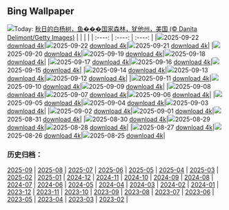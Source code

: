 ## Bing Wallpaper
![](https://cn.bing.com/th?id=OHR.AspenEquinox_ZH-CN5474695693_UHD.jpg&w=1000)Today: [秋日的白杨树，鱼���国家森林，犹他州，美国 (© Danita Delimont/Getty Images)](https://cn.bing.com/th?id=OHR.AspenEquinox_ZH-CN5474695693_UHD.jpg&rf=LaDigue_UHD.jpg&pid=hp&w=3840&h=2160&rs=1&c=4)
|      |      |      |
| :----: | :----: | :----: |
|![](https://cn.bing.com/th?id=OHR.AspenEquinox_ZH-CN5474695693_UHD.jpg&pid=hp&w=384&h=216&rs=1&c=4)2025-09-22 [download 4k](https://cn.bing.com/th?id=OHR.AspenEquinox_ZH-CN5474695693_UHD.jpg&rf=LaDigue_UHD.jpg&pid=hp&w=3840&h=2160&rs=1&c=4)|![](https://cn.bing.com/th?id=OHR.AspenEquinox_ZH-CN5474695693_UHD.jpg&pid=hp&w=384&h=216&rs=1&c=4)2025-09-22 [download 4k](https://cn.bing.com/th?id=OHR.AspenEquinox_ZH-CN5474695693_UHD.jpg&rf=LaDigue_UHD.jpg&pid=hp&w=3840&h=2160&rs=1&c=4)|![](https://cn.bing.com/th?id=OHR.IceOtters_ZH-CN5393791969_UHD.jpg&pid=hp&w=384&h=216&rs=1&c=4)2025-09-21 [download 4k](https://cn.bing.com/th?id=OHR.IceOtters_ZH-CN5393791969_UHD.jpg&rf=LaDigue_UHD.jpg&pid=hp&w=3840&h=2160&rs=1&c=4)|
|![](https://cn.bing.com/th?id=OHR.OktoberfestSwing_ZH-CN5270146600_UHD.jpg&pid=hp&w=384&h=216&rs=1&c=4)2025-09-20 [download 4k](https://cn.bing.com/th?id=OHR.OktoberfestSwing_ZH-CN5270146600_UHD.jpg&rf=LaDigue_UHD.jpg&pid=hp&w=3840&h=2160&rs=1&c=4)|![](https://cn.bing.com/th?id=OHR.ThousandIslands_ZH-CN3197750437_UHD.jpg&pid=hp&w=384&h=216&rs=1&c=4)2025-09-19 [download 4k](https://cn.bing.com/th?id=OHR.ThousandIslands_ZH-CN3197750437_UHD.jpg&rf=LaDigue_UHD.jpg&pid=hp&w=3840&h=2160&rs=1&c=4)|![](https://cn.bing.com/th?id=OHR.DunquinIreland_ZH-CN1418844818_UHD.jpg&pid=hp&w=384&h=216&rs=1&c=4)2025-09-18 [download 4k](https://cn.bing.com/th?id=OHR.DunquinIreland_ZH-CN1418844818_UHD.jpg&rf=LaDigue_UHD.jpg&pid=hp&w=3840&h=2160&rs=1&c=4)|
|![](https://cn.bing.com/th?id=OHR.YoungMoose_ZH-CN4639410217_UHD.jpg&pid=hp&w=384&h=216&rs=1&c=4)2025-09-17 [download 4k](https://cn.bing.com/th?id=OHR.YoungMoose_ZH-CN4639410217_UHD.jpg&rf=LaDigue_UHD.jpg&pid=hp&w=3840&h=2160&rs=1&c=4)|![](https://cn.bing.com/th?id=OHR.OzoneEarth_ZH-CN0993915980_UHD.jpg&pid=hp&w=384&h=216&rs=1&c=4)2025-09-16 [download 4k](https://cn.bing.com/th?id=OHR.OzoneEarth_ZH-CN0993915980_UHD.jpg&rf=LaDigue_UHD.jpg&pid=hp&w=3840&h=2160&rs=1&c=4)|![](https://cn.bing.com/th?id=OHR.Echasse_ZH-CN0670369582_UHD.jpg&pid=hp&w=384&h=216&rs=1&c=4)2025-09-15 [download 4k](https://cn.bing.com/th?id=OHR.Echasse_ZH-CN0670369582_UHD.jpg&rf=LaDigue_UHD.jpg&pid=hp&w=3840&h=2160&rs=1&c=4)|
|![](https://cn.bing.com/th?id=OHR.HohWaterfall_ZH-CN0297269806_UHD.jpg&pid=hp&w=384&h=216&rs=1&c=4)2025-09-14 [download 4k](https://cn.bing.com/th?id=OHR.HohWaterfall_ZH-CN0297269806_UHD.jpg&rf=LaDigue_UHD.jpg&pid=hp&w=3840&h=2160&rs=1&c=4)|![](https://cn.bing.com/th?id=OHR.PointReyesSeashore_ZH-CN0076789582_UHD.jpg&pid=hp&w=384&h=216&rs=1&c=4)2025-09-13 [download 4k](https://cn.bing.com/th?id=OHR.PointReyesSeashore_ZH-CN0076789582_UHD.jpg&rf=LaDigue_UHD.jpg&pid=hp&w=3840&h=2160&rs=1&c=4)|![](https://cn.bing.com/th?id=OHR.SpinnerDolphins_ZH-CN9731341241_UHD.jpg&pid=hp&w=384&h=216&rs=1&c=4)2025-09-12 [download 4k](https://cn.bing.com/th?id=OHR.SpinnerDolphins_ZH-CN9731341241_UHD.jpg&rf=LaDigue_UHD.jpg&pid=hp&w=3840&h=2160&rs=1&c=4)|
|![](https://cn.bing.com/th?id=OHR.ExtremaduraJamon_ZH-CN1559355133_UHD.jpg&pid=hp&w=384&h=216&rs=1&c=4)2025-09-11 [download 4k](https://cn.bing.com/th?id=OHR.ExtremaduraJamon_ZH-CN1559355133_UHD.jpg&rf=LaDigue_UHD.jpg&pid=hp&w=3840&h=2160&rs=1&c=4)|![](https://cn.bing.com/th?id=OHR.YorkshireHay_ZH-CN9097986997_UHD.jpg&pid=hp&w=384&h=216&rs=1&c=4)2025-09-10 [download 4k](https://cn.bing.com/th?id=OHR.YorkshireHay_ZH-CN9097986997_UHD.jpg&rf=LaDigue_UHD.jpg&pid=hp&w=3840&h=2160&rs=1&c=4)|![](https://cn.bing.com/th?id=OHR.SwissSquirrel_ZH-CN1499344455_UHD.jpg&pid=hp&w=384&h=216&rs=1&c=4)2025-09-09 [download 4k](https://cn.bing.com/th?id=OHR.SwissSquirrel_ZH-CN1499344455_UHD.jpg&rf=LaDigue_UHD.jpg&pid=hp&w=3840&h=2160&rs=1&c=4)|
|![](https://cn.bing.com/th?id=OHR.OrchardLibrary_ZH-CN3578982798_UHD.jpg&pid=hp&w=384&h=216&rs=1&c=4)2025-09-08 [download 4k](https://cn.bing.com/th?id=OHR.OrchardLibrary_ZH-CN3578982798_UHD.jpg&rf=LaDigue_UHD.jpg&pid=hp&w=3840&h=2160&rs=1&c=4)|![](https://cn.bing.com/th?id=OHR.BlueGdansk_ZH-CN3328928509_UHD.jpg&pid=hp&w=384&h=216&rs=1&c=4)2025-09-07 [download 4k](https://cn.bing.com/th?id=OHR.BlueGdansk_ZH-CN3328928509_UHD.jpg&rf=LaDigue_UHD.jpg&pid=hp&w=3840&h=2160&rs=1&c=4)|![](https://cn.bing.com/th?id=OHR.RufousHummer_ZH-CN1777072350_UHD.jpg&pid=hp&w=384&h=216&rs=1&c=4)2025-09-06 [download 4k](https://cn.bing.com/th?id=OHR.RufousHummer_ZH-CN1777072350_UHD.jpg&rf=LaDigue_UHD.jpg&pid=hp&w=3840&h=2160&rs=1&c=4)|
|![](https://cn.bing.com/th?id=OHR.SunsetPier_ZH-CN1202083395_UHD.jpg&pid=hp&w=384&h=216&rs=1&c=4)2025-09-05 [download 4k](https://cn.bing.com/th?id=OHR.SunsetPier_ZH-CN1202083395_UHD.jpg&rf=LaDigue_UHD.jpg&pid=hp&w=3840&h=2160&rs=1&c=4)|![](https://cn.bing.com/th?id=OHR.WrestlingBears_ZH-CN6430637848_UHD.jpg&pid=hp&w=384&h=216&rs=1&c=4)2025-09-04 [download 4k](https://cn.bing.com/th?id=OHR.WrestlingBears_ZH-CN6430637848_UHD.jpg&rf=LaDigue_UHD.jpg&pid=hp&w=3840&h=2160&rs=1&c=4)|![](https://cn.bing.com/th?id=OHR.MinnesotaWaters_ZH-CN6078521418_UHD.jpg&pid=hp&w=384&h=216&rs=1&c=4)2025-09-03 [download 4k](https://cn.bing.com/th?id=OHR.MinnesotaWaters_ZH-CN6078521418_UHD.jpg&rf=LaDigue_UHD.jpg&pid=hp&w=3840&h=2160&rs=1&c=4)|
|![](https://cn.bing.com/th?id=OHR.DeadvleiTrees_ZH-CN0967414858_UHD.jpg&pid=hp&w=384&h=216&rs=1&c=4)2025-09-02 [download 4k](https://cn.bing.com/th?id=OHR.DeadvleiTrees_ZH-CN0967414858_UHD.jpg&rf=LaDigue_UHD.jpg&pid=hp&w=3840&h=2160&rs=1&c=4)|![](https://cn.bing.com/th?id=OHR.FieldKaiserstuhl_ZH-CN0467488834_UHD.jpg&pid=hp&w=384&h=216&rs=1&c=4)2025-09-01 [download 4k](https://cn.bing.com/th?id=OHR.FieldKaiserstuhl_ZH-CN0467488834_UHD.jpg&rf=LaDigue_UHD.jpg&pid=hp&w=3840&h=2160&rs=1&c=4)|![](https://cn.bing.com/th?id=OHR.ScottsBluff_ZH-CN0292735112_UHD.jpg&pid=hp&w=384&h=216&rs=1&c=4)2025-08-31 [download 4k](https://cn.bing.com/th?id=OHR.ScottsBluff_ZH-CN0292735112_UHD.jpg&rf=LaDigue_UHD.jpg&pid=hp&w=3840&h=2160&rs=1&c=4)|
|![](https://cn.bing.com/th?id=OHR.MaldivesWhaleShark_ZH-CN9975504316_UHD.jpg&pid=hp&w=384&h=216&rs=1&c=4)2025-08-30 [download 4k](https://cn.bing.com/th?id=OHR.MaldivesWhaleShark_ZH-CN9975504316_UHD.jpg&rf=LaDigue_UHD.jpg&pid=hp&w=3840&h=2160&rs=1&c=4)|![](https://cn.bing.com/th?id=OHR.PlazaMayor_ZH-CN4576498488_UHD.jpg&pid=hp&w=384&h=216&rs=1&c=4)2025-08-29 [download 4k](https://cn.bing.com/th?id=OHR.PlazaMayor_ZH-CN4576498488_UHD.jpg&rf=LaDigue_UHD.jpg&pid=hp&w=3840&h=2160&rs=1&c=4)|![](https://cn.bing.com/th?id=OHR.WhiteEgret_ZH-CN4425921150_UHD.jpg&pid=hp&w=384&h=216&rs=1&c=4)2025-08-28 [download 4k](https://cn.bing.com/th?id=OHR.WhiteEgret_ZH-CN4425921150_UHD.jpg&rf=LaDigue_UHD.jpg&pid=hp&w=3840&h=2160&rs=1&c=4)|
|![](https://cn.bing.com/th?id=OHR.FaroeLake_ZH-CN3977660997_UHD.jpg&pid=hp&w=384&h=216&rs=1&c=4)2025-08-27 [download 4k](https://cn.bing.com/th?id=OHR.FaroeLake_ZH-CN3977660997_UHD.jpg&rf=LaDigue_UHD.jpg&pid=hp&w=3840&h=2160&rs=1&c=4)|![](https://cn.bing.com/th?id=OHR.TrulliHouses_ZH-CN3856452406_UHD.jpg&pid=hp&w=384&h=216&rs=1&c=4)2025-08-26 [download 4k](https://cn.bing.com/th?id=OHR.TrulliHouses_ZH-CN3856452406_UHD.jpg&rf=LaDigue_UHD.jpg&pid=hp&w=3840&h=2160&rs=1&c=4)|![](https://cn.bing.com/th?id=OHR.YellowstoneRiver_ZH-CN3716808579_UHD.jpg&pid=hp&w=384&h=216&rs=1&c=4)2025-08-25 [download 4k](https://cn.bing.com/th?id=OHR.YellowstoneRiver_ZH-CN3716808579_UHD.jpg&rf=LaDigue_UHD.jpg&pid=hp&w=3840&h=2160&rs=1&c=4)|

### 历史归档：
[2025-09](/zh-cn/picture/2025-09/) | [2025-08](/zh-cn/picture/2025-08/) | [2025-07](/zh-cn/picture/2025-07/) | [2025-06](/zh-cn/picture/2025-06/) | [2025-05](/zh-cn/picture/2025-05/) | [2025-04](/zh-cn/picture/2025-04/) | [2025-03](/zh-cn/picture/2025-03/) | [2025-02](/zh-cn/picture/2025-02/) | 
[2025-01](/zh-cn/picture/2025-01/) | [2024-12](/zh-cn/picture/2024-12/) | [2024-11](/zh-cn/picture/2024-11/) | [2024-10](/zh-cn/picture/2024-10/) | [2024-09](/zh-cn/picture/2024-09/) | [2024-08](/zh-cn/picture/2024-08/) | [2024-07](/zh-cn/picture/2024-07/) | [2024-06](/zh-cn/picture/2024-06/) | 
[2024-05](/zh-cn/picture/2024-05/) | [2024-04](/zh-cn/picture/2024-04/) | [2024-03](/zh-cn/picture/2024-03/) | [2024-02](/zh-cn/picture/2024-02/) | [2024-01](/zh-cn/picture/2024-01/) | [2023-12](/zh-cn/picture/2023-12/) | [2023-11](/zh-cn/picture/2023-11/) | [2023-10](/zh-cn/picture/2023-10/) | 
[2023-09](/zh-cn/picture/2023-09/) | [2023-08](/zh-cn/picture/2023-08/) | [2023-07](/zh-cn/picture/2023-07/) | [2023-06](/zh-cn/picture/2023-06/) | [2023-05](/zh-cn/picture/2023-05/) | [2023-04](/zh-cn/picture/2023-04/) | [2023-03](/zh-cn/picture/2023-03/) | [2023-02](/zh-cn/picture/2023-02/) | 
